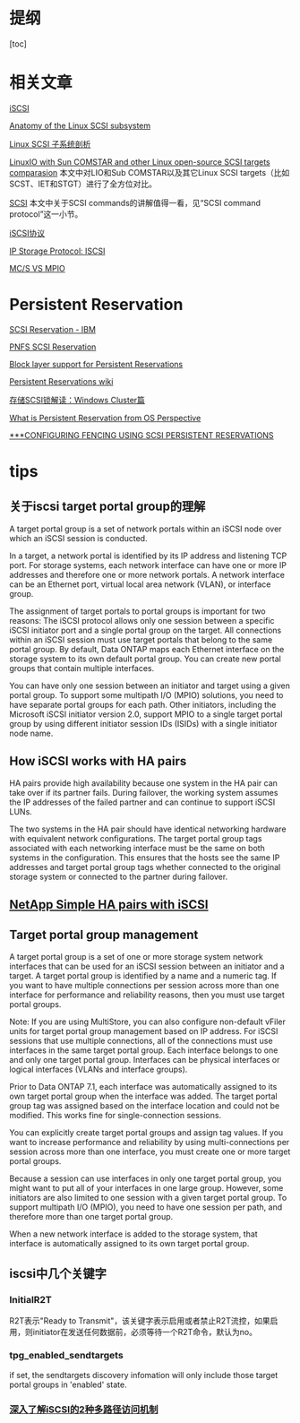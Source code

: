 # 提纲
[toc]

# 相关文章
[iSCSI](http://linux-iscsi.org/wiki/ISCSI)

[Anatomy of the Linux SCSI subsystem](http://blog.csdn.net/hshl1214/article/details/8836164)

[Linux SCSI 子系统剖析](https://www.ibm.com/developerworks/cn/linux/l-scsi-subsystem/)

[LinuxIO with Sun COMSTAR and other Linux open-source SCSI targets comparasion](http://www.linux-iscsi.org/wiki/Features)
本文中对LIO和Sub COMSTAR以及其它Linux SCSI targets（比如SCST、IET和STGT）进行了全方位对比。

[SCSI](https://en.wikipedia.org/wiki/SCSI#SCSI_command_protocol)
本文中关于SCSI commands的讲解值得一看，见“SCSI command protocol”这一小节。

[iSCSI协议](https://wenku.baidu.com/view/318b04846c85ec3a86c2c541.html)

[IP Storage Protocol: ISCSI](https://www.snia.org/sites/default/education/tutorials/2011/spring/networking/HufferdJohn-IP_Storage_Protocols-iSCSI.pdf)

[MC/S VS MPIO](http://scst.sourceforge.net/mc_s.html)

# Persistent Reservation
[SCSI Reservation - IBM](https://books.google.com/books?id=X9skDwAAQBAJ&pg=PA417&lpg=PA417&dq=persistent+reservations+preempt&source=bl&ots=e11A_p-7lN&sig=lETekiphg8U0HBaN__ygnnZMlxA&hl=zh-CN&sa=X&ved=0ahUKEwjBtoO7sOjaAhVGyWMKHRzOAP84ChDoAQgtMAE#v=onepage&q&f=false)

[PNFS SCSI Reservation](https://events.static.linuxfound.org/sites/events/files/slides/Linux-Vault-pNFS-MDS-E-Series_v2.pdf)

[Block layer support for Persistent Reservations](https://git.kernel.org/pub/scm/linux/kernel/git/torvalds/linux.git/tree/Documentation/block/pr.txt?id=bbd3e064362e5057cc4799ba2e4d68c7593e490b)

[Persistent Reservations wiki](http://linux-iscsi.org/wiki/Persistent_Reservations)

[存储SCSI锁解读：Windows Cluster篇](http://www.dostor.com/article/2013-01-08/97518.shtml)

[What is Persistent Reservation from OS Perspective](https://blogs.msdn.microsoft.com/scw/2015/04/19/what-is-persistent-reservation-from-os-perspective/)

[***CONFIGURING FENCING USING SCSI PERSISTENT RESERVATIONS](https://access.redhat.com/documentation/en-us/red_hat_enterprise_linux/5/html/configuration_example_-_fence_devices/scsi_configuration)

# tips
## 关于iscsi target portal group的理解
A target portal group is a set of network portals within an iSCSI node over which an iSCSI session is conducted.

In a target, a network portal is identified by its IP address and listening TCP port. For storage systems, each network interface can have one or more IP addresses and therefore one or more network portals. A network interface can be an Ethernet port, virtual local area network (VLAN), or interface group.

The assignment of target portals to portal groups is important for two reasons:
The iSCSI protocol allows only one session between a specific iSCSI initiator port and a single portal group on the target.
All connections within an iSCSI session must use target portals that belong to the same portal group.
By default, Data ONTAP maps each Ethernet interface on the storage system to its own default portal group. You can create new portal groups that contain multiple interfaces.

You can have only one session between an initiator and target using a given portal group. To support some multipath I/O (MPIO) solutions, you need to have separate portal groups for each path. Other initiators, including the Microsoft iSCSI initiator version 2.0, support MPIO to a single target portal group by using different initiator session IDs (ISIDs) with a single initiator node name.

## How iSCSI works with HA pairs
HA pairs provide high availability because one system in the HA pair can take over if its partner fails. During failover, the working system assumes the IP addresses of the failed partner and can continue to support iSCSI LUNs.

The two systems in the HA pair should have identical networking hardware with equivalent network configurations. The target portal group tags associated with each networking interface must be the same on both systems in the configuration. This ensures that the hosts see the same IP addresses and target portal group tags whether connected to the original storage system or connected to the partner during failover.


## [NetApp Simple HA pairs with iSCSI](https://library.netapp.com/ecmdocs/ECMP1368845/html/GUID-686321A3-8699-41DC-A375-0331D13A9B3A.html)

## Target portal group management
A target portal group is a set of one or more storage system network interfaces that can be used for an iSCSI session between an initiator and a target. A target portal group is identified by a name and a numeric tag. If you want to have multiple connections per session across more than one interface for performance and reliability reasons, then you must use target portal groups.

Note: If you are using MultiStore, you can also configure non-default vFiler units for target portal group management based on IP address.
For iSCSI sessions that use multiple connections, all of the connections must use interfaces in the same target portal group. Each interface belongs to one and only one target portal group. Interfaces can be physical interfaces or logical interfaces (VLANs and interface groups).

Prior to Data ONTAP 7.1, each interface was automatically assigned to its own target portal group when the interface was added. The target portal group tag was assigned based on the interface location and could not be modified. This works fine for single-connection sessions.

You can explicitly create target portal groups and assign tag values. If you want to increase performance and reliability by using multi-connections per session across more than one interface, you must create one or more target portal groups.

Because a session can use interfaces in only one target portal group, you might want to put all of your interfaces in one large group. However, some initiators are also limited to one session with a given target portal group. To support multipath I/O (MPIO), you need to have one session per path, and therefore more than one target portal group.

When a new network interface is added to the storage system, that interface is automatically assigned to its own target portal group.

## iscsi中几个关键字
### InitialR2T
R2T表示"Ready to Transmit"，该关键字表示启用或者禁止R2T流控，如果启用，则initiator在发送任何数据前，必须等待一个R2T命令，默认为no。

### tpg_enabled_sendtargets
if set, the sendtargets discovery infomation will only include those target portal groups in 'enabled' state.

### [深入了解iSCSI的2种多路径访问机制](http://blog.51cto.com/rootking/476189)







